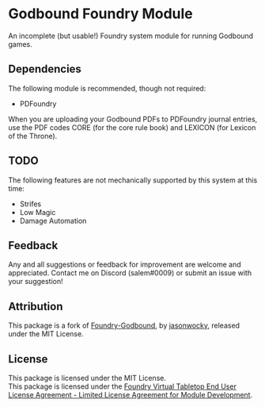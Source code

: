 # Godbound Foundry Module

An incomplete (but usable!) Foundry system module for running Godbound games.

## Dependencies

The following module is recommended, though not required:
* PDFoundry

When you are uploading your Godbound PDFs to PDFoundry journal entries, use the PDF codes CORE (for the core rule book) and LEXICON (for Lexicon of the Throne).

## TODO

The following features are not mechanically supported by this system at 
this time:
* Strifes
* Low Magic
* Damage Automation

## Feedback

Any and all suggestions or feedback for improvement are welcome and appreciated. Contact me on Discord (salem#0009) or submit an issue with your suggestion!

## Attribution

This package is a fork of [Foundry-Godbound](https://github.com/jasonareid/foundry-godbound), by [jasonwocky](https://github.com/jasonareid), released under the MIT License.

## License

This package is licensed under the MIT License.
\
This package is licensed under the [Foundry Virtual Tabletop End User License Agreement - Limited License Agreement for Module Development](https://foundryvtt.com/article/license/).